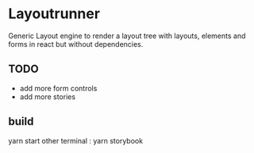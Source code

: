 # Layoutrunner

Generic Layout engine to render a layout tree with layouts, elements and forms in react
but without dependencies.

## TODO 

- add more form controls
- add more stories

## build

yarn start
other terminal : yarn storybook